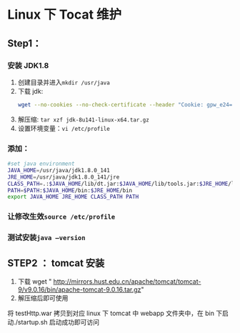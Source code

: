 # Linux 下 Tocat 维护

## Step1：

### 安装 JDK1.8

1. 创建目录并进入`mkdir /usr/java`
2. 下载 jdk:
   ```bash
   wget --no-cookies --no-check-certificate --header "Cookie: gpw_e24=http%3A%2F%2Fwww.oracle.com%2F; oraclelicense=accept-securebackup-cookie" "http://download.oracle.com/otn-pub/java/jdk/8u141-b15/336fa29ff2bb4ef291e347e091f7f4a7/jdk-8u141-linux-x64.tar.gz"
   ```
3. 解压缩: `tar xzf jdk-8u141-linux-x64.tar.gz`
4. 设置环境变量：`vi /etc/profile`

### 添加：

```bash
#set java environment
JAVA_HOME=/usr/java/jdk1.8.0_141
JRE_HOME=/usr/java/jdk1.8.0_141/jre
CLASS_PATH=.:$JAVA_HOME/lib/dt.jar:$JAVA_HOME/lib/tools.jar:$JRE_HOME/lib
PATH=$PATH:$JAVA_HOME/bin:$JRE_HOME/bin
export JAVA_HOME JRE_HOME CLASS_PATH PATH
```

### 让修改生效`source /etc/profile`

### 测试安装`java –version`

## STEP2 ： tomcat 安装

1. 下载 wget " http://mirrors.hust.edu.cn/apache/tomcat/tomcat-9/v9.0.16/bin/apache-tomcat-9.0.16.tar.gz"
2. 解压缩后即可使用

将 testHttp.war 拷贝到对应 linux 下 tomcat 中 webapp 文件夹中，在 bin 下启动./startup.sh
启动成功即可访问
